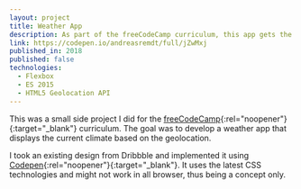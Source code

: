 ```yaml
---
layout: project
title: Weather App
description: As part of the freeCodeCamp curriculum, this app gets the users location and displays current weather information.
link: https://codepen.io/andreasremdt/full/jZwMxj
published_in: 2018
published: false
technologies:
  - Flexbox
  - ES 2015
  - HTML5 Geolocation API
---
```


This was a small side project I did for the [freeCodeCamp](https://freecodecamp.org){:rel="noopener"}{:target="_blank"} curriculum. The goal was to develop a weather app that displays the current climate based on the geolocation.

I took an existing design from Dribbble and implemented it using [Codepen](https://codepen.io/){:rel="noopener"}{:target="_blank"}. It uses the latest CSS technologies and might not work in all browser, thus being a concept only.